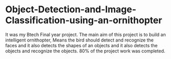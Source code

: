 # Object-Detection-and-Image-Classification-using-an-ornithopter
It was my Btech Final year project. The main aim of this project is to build an intelligent ornithopter, Means the bird should detect and recognize the faces and it also detects the shapes of an objects and it also detects the objects and recognize the objects. 80% of the project work was completed. 
